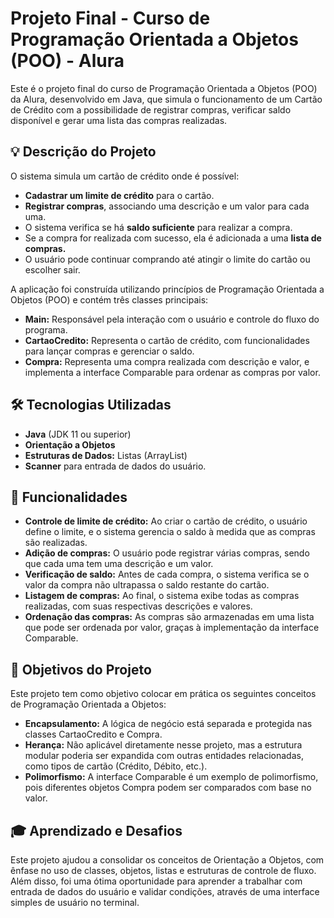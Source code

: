# Projeto Final - Curso de Programação Orientada a Objetos (POO) - Alura

Este é o projeto final do curso de Programação Orientada a Objetos (POO) da Alura, desenvolvido em Java, que simula o funcionamento de um Cartão de Crédito com a possibilidade de registrar compras, verificar saldo disponível e gerar uma lista das compras realizadas.

## 💡 Descrição do Projeto

O sistema simula um cartão de crédito onde é possível:

- **Cadastrar um limite de crédito** para o cartão.
- **Registrar compras**, associando uma descrição e um valor para cada uma.
- O sistema verifica se há **saldo suficiente** para realizar a compra.
- Se a compra for realizada com sucesso, ela é adicionada a uma **lista de compras.**
- O usuário pode continuar comprando até atingir o limite do cartão ou escolher sair.


A aplicação foi construída utilizando princípios de Programação Orientada a Objetos (POO) e contém três classes principais:

- **Main:** Responsável pela interação com o usuário e controle do fluxo do programa.
- **CartaoCredito:** Representa o cartão de crédito, com funcionalidades para lançar compras e gerenciar o saldo.
- **Compra:** Representa uma compra realizada com descrição e valor, e implementa a interface Comparable para ordenar as compras por valor.


## 🛠️ Tecnologias Utilizadas

- **Java** (JDK 11 ou superior)
- **Orientação a Objetos**
- **Estruturas de Dados:** Listas (ArrayList)
- **Scanner** para entrada de dados do usuário.


## 🔑 Funcionalidades

- **Controle de limite de crédito:** Ao criar o cartão de crédito, o usuário define o limite, e o sistema gerencia o saldo à medida que as compras são realizadas.
- **Adição de compras:** O usuário pode registrar várias compras, sendo que cada uma tem uma descrição e um valor.
- **Verificação de saldo:** Antes de cada compra, o sistema verifica se o valor da compra não ultrapassa o saldo restante do cartão.
- **Listagem de compras:** Ao final, o sistema exibe todas as compras realizadas, com suas respectivas descrições e valores.
- **Ordenação das compras:** As compras são armazenadas em uma lista que pode ser ordenada por valor, graças à implementação da interface Comparable.

## 🎯 Objetivos do Projeto

Este projeto tem como objetivo colocar em prática os seguintes conceitos de Programação Orientada a Objetos:

- **Encapsulamento:** A lógica de negócio está separada e protegida nas classes CartaoCredito e Compra.
- **Herança:** Não aplicável diretamente nesse projeto, mas a estrutura modular poderia ser expandida com outras entidades relacionadas, como tipos de cartão (Crédito, Débito, etc.).
- **Polimorfismo:** A interface Comparable é um exemplo de polimorfismo, pois diferentes objetos Compra podem ser comparados com base no valor.


## 🎓 Aprendizado e Desafios

Este projeto ajudou a consolidar os conceitos de Orientação a Objetos, com ênfase no uso de classes, objetos, listas e estruturas de controle de fluxo. Além disso, foi uma ótima oportunidade para aprender a trabalhar com entrada de dados do usuário e validar condições, através de uma interface simples de usuário no terminal.
